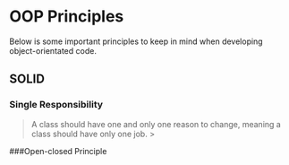 # OOP Principles

Below is some important principles to keep in mind when developing object-orientated code.

## SOLID

### Single Responsibility

> A class should have one and only one reason to change, meaning a class should have only one job. >

###Open-closed Principle
